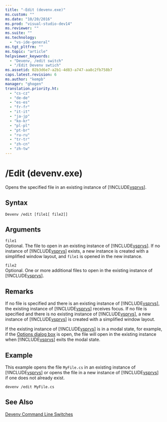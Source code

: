 ```yaml
---
title: "-Edit (devenv.exe)"
ms.custom: ""
ms.date: "10/20/2016"
ms.prod: "visual-studio-dev14"
ms.reviewer: ""
ms.suite: ""
ms.technology: 
  - "vs-ide-general"
ms.tgt_pltfrm: ""
ms.topic: "article"
helpviewer_keywords: 
  - "Devenv, /edit switch"
  - "/Edit Devenv swtich"
ms.assetid: 02b3d6e7-a2b1-4d83-a747-aa8c2fb758b7
caps.latest.revision: 6
ms.author: "kempb"
manager: "ghogen"
translation.priority.ht: 
  - "cs-cz"
  - "de-de"
  - "es-es"
  - "fr-fr"
  - "it-it"
  - "ja-jp"
  - "ko-kr"
  - "pl-pl"
  - "pt-br"
  - "ru-ru"
  - "tr-tr"
  - "zh-cn"
  - "zh-tw"
---
```

# /Edit (devenv.exe)
Opens the specified file in an existing instance of [!INCLUDE[vsprvs](../code-quality/includes/vsprvs_md.md)].  
  
## Syntax  
  
```  
Devenv /edit [file1[ file2]]  
```  
  
## Arguments  
 `file1`  
 Optional. The file to open in an existing instance of [!INCLUDE[vsprvs](../code-quality/includes/vsprvs_md.md)]. If no instance of [!INCLUDE[vsprvs](../code-quality/includes/vsprvs_md.md)] exists, a new instance is created with a simplified window layout, and `file1` is opened in the new instance.  
  
 `file2`  
 Optional. One or more additional files to open in the existing instance of [!INCLUDE[vsprvs](../code-quality/includes/vsprvs_md.md)].  
  
## Remarks  
 If no file is specified and there is an existing instance of [!INCLUDE[vsprvs](../code-quality/includes/vsprvs_md.md)], the existing instance of [!INCLUDE[vsprvs](../code-quality/includes/vsprvs_md.md)] receives focus. If no file is specified and there is no existing instance of [!INCLUDE[vsprvs](../code-quality/includes/vsprvs_md.md)], a new instance of [!INCLUDE[vsprvs](../code-quality/includes/vsprvs_md.md)] is created with a simplified window layout.  
  
 If the existing instance of [!INCLUDE[vsprvs](../code-quality/includes/vsprvs_md.md)] is in a modal state, for example, if the [Options dialog box](../reference/options-dialog-box--visual-studio-.md) is open, the file will open in the existing instance when [!INCLUDE[vsprvs](../code-quality/includes/vsprvs_md.md)] exits the modal state.  
  
## Example  
 This example opens the file `MyFile.cs` in an existing instance of [!INCLUDE[vsprvs](../code-quality/includes/vsprvs_md.md)] or opens the file in a new instance of [!INCLUDE[vsprvs](../code-quality/includes/vsprvs_md.md)] if one does not already exist.  
  
```  
devenv /edit MyFile.cs  
```  
  
## See Also  
 [Devenv Command Line Switches](../reference/devenv-command-line-switches.md)